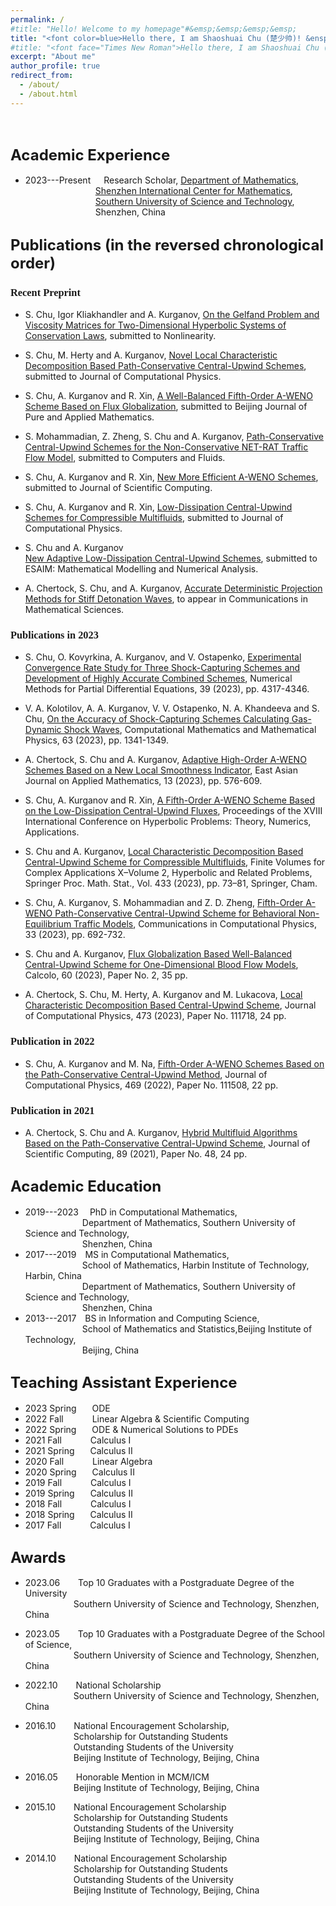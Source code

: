 ```yaml
---
permalink: /
#title: "Hello! Welcome to my homepage"#&emsp;&emsp;&emsp;&emsp;
title: "<font color=blue>Hello there, I am Shaoshuai Chu (楚少帅)! &ensp;Welcome to my homepage!</font>"
#title: "<font face="Times New Roman">Hello there, I am Shaoshuai Chu (楚少帅)! &ensp;Welcome to my homepage!</font>"
excerpt: "About me"
author_profile: true
redirect_from: 
  - /about/
  - /about.html
---
```


&nbsp;
&nbsp;

## <font size="5">Academic Experience</font>

* 2023---Present&emsp;&ensp;Research Scholar, [Department of Mathematics](https://math.sustech.edu.cn/?lang=en),   
&emsp;&emsp;&emsp;&emsp;&emsp;&emsp;&ensp;&ensp;&ensp;&ensp;[Shenzhen International Center for Mathematics](https://icm.sustech.edu.cn/?lang=en-us),   
&emsp;&emsp;&emsp;&emsp;&emsp;&emsp;&ensp;&ensp;&ensp;&ensp;[Southern University of Science and Technology](https://www.sustech.edu.cn/en/),   
&emsp;&emsp;&emsp;&emsp;&emsp;&emsp;&ensp;&ensp;&ensp;&ensp;Shenzhen, China


## <font size="5">Publications (in the reversed chronological order)</font>

### <font face="Times New Roman">Recent Preprint</font> 

   * S. Chu, Igor Kliakhandler and A. Kurganov, [On the Gelfand Problem and Viscosity Matrices for Two-Dimensional Hyperbolic Systems of Conservation Laws](./files/Chu_Kliakhandler_Kurganov_Final.pdf), submitted to Nonlinearity.
 
   * S. Chu, M. Herty and A. Kurganov, [Novel Local Characteristic Decomposition Based Path-Conservative Central-Upwind Schemes](./files/CHK.pdf), submitted to Journal of Computational Physics.

   * S. Chu, A. Kurganov and R. Xin, [A Well-Balanced Fifth-Order A-WENO Scheme Based on Flux Globalization](./files/Chu-Kurganov-Xin_WB_AWENO.pdf), submitted to Beijing Journal of Pure and Applied Mathematics.

   * S. Mohammadian, Z. Zheng, S. Chu and A. Kurganov, [Path-Conservative Central-Upwind Schemes for the Non-Conservative NET-RAT Traffic Flow Model](./files/Mohammadian-Zheng-Chu-Kurganov.pdf), submitted to Computers and Fluids.

   * S. Chu, A. Kurganov and R. Xin, [New More Efficient A-WENO Schemes](./files/Chu_Kurganov_Xin_New.pdf), submitted to Journal of Scientific Computing.

   * S. Chu, A. Kurganov and R. Xin, [Low-Dissipation Central-Upwind Schemes for Compressible Multifluids](./files/Chu-Kurganov-Xin_Multifluid.pdf), submitted to Journal of Computational Physics.

   * S. Chu and A. Kurganov   
    [New Adaptive Low-Dissipation Central-Upwind Schemes](./files/Chu-Kurganov_adaptiveLDCU.pdf), submitted to ESAIM: Mathematical Modelling and Numerical Analysis.

  * A. Chertock, S. Chu, and  A. Kurganov, [Accurate Deterministic Projection Methods for Stiff Detonation Waves](./files/Chertock-Chu-Kurganov.pdf), to appear in Communications in Mathematical Sciences.

### <font face="Times New Roman">Publications in 2023</font> 

  * S. Chu, O. Kovyrkina,  A. Kurganov, and  V. Ostapenko, [Experimental Convergence Rate Study for Three Shock-Capturing Schemes and Development of Highly Accurate Combined Schemes](./files/Chu-Kovyrkina-Kurganov-Ostapenko.pdf), Numerical Methods for Partial Differential Equations, 39 (2023), pp. 4317-4346.

  * V. A. Kolotilov, A. A. Kurganov, V. V. Ostapenko, N. A. Khandeeva and S. Chu, [On the Accuracy of Shock-Capturing Schemes Calculating Gas-Dynamic Shock Waves](./files/Kolotilov-Kurganov-Ostapenko-Khandeeva-Chu.pdf), Computational Mathematics and Mathematical Physics, 63 (2023), pp. 1341-1349.

  * A. Chertock, S. Chu and A. Kurganov, [Adaptive High-Order A-WENO Schemes Based on a New Local Smoothness Indicator](./files/Chertock-Chu-Kurganov_AWENO.pdf), East Asian Journal on Applied Mathematics, 13 (2023), pp. 576-609.

  * S. Chu, A. Kurganov and R. Xin, [A Fifth-Order A-WENO Scheme Based on the Low-Dissipation Central-Upwind Fluxes](./files/Chu-Kurganov-Xin.pdf), Proceedings of the XVIII International Conference on Hyperbolic Problems: Theory, Numerics, Applications.

 * S. Chu and A. Kurganov, [Local Characteristic Decomposition Based Central-Upwind Scheme for Compressible Multifluids](./files/Chu-Kurganov_multifluid.pdf), Finite Volumes for Complex Applications X–Volume 2, Hyperbolic and Related Problems, Springer Proc. Math. Stat., Vol. 433 (2023), pp. 73–81, Springer, Cham.

  * S. Chu, A. Kurganov, S. Mohammadian and Z. D.  Zheng, [Fifth-Order A-WENO Path-Conservative Central-Upwind Scheme for Behavioral Non-Equilibrium Traffic Models](./files/Chu-Kurganov-Mohammadian-Zheng.pdf), Communications in Computational Physics, 33 (2023), pp. 692-732.

  * S. Chu and A. Kurganov, [Flux Globalization Based Well-Balanced Central-Upwind Scheme for One-Dimensional Blood Flow Models](./files/Chu-Kurganov.pdf), Calcolo, 60 (2023), Paper No. 2, 35 pp.

  * A. Chertock, S. Chu, M. Herty, A. Kurganov and M. Lukacova, [Local Characteristic Decomposition Based Central-Upwind Scheme](./files/Chertock-Chu-Herty-Kurganov-Lukacova.pdf), Journal of Computational Physics, 473 (2023), Paper No. 111718, 24 pp.

### <font face="Times New Roman">Publication in 2022</font> 

  * S. Chu, A. Kurganov and M. Na, [Fifth-Order A-WENO Schemes Based on the Path-Conservative Central-Upwind Method](./files/Chu-Kurganov-Na.pdf), Journal of Computational Physics, 469 (2022), Paper No. 111508, 22 pp.

### <font face="Times New Roman">Publication in 2021</font> 

  * A. Chertock, S. Chu and A. Kurganov, [Hybrid Multifluid Algorithms Based on the Path-Conservative Central-Upwind Scheme](./files/Chertock-Chu-Kurganov_multifluids.pdf), Journal of Scientific Computing, 89 (2021), Paper No. 48, 24 pp.


## <font size="5">Academic Education</font>

* 2019---2023 &emsp;PhD in Computational Mathematics,             
&emsp;&emsp;&emsp;&emsp;&emsp;&emsp;&ensp;Department of Mathematics, Southern University of Science and Technology,     
&emsp;&emsp;&emsp;&emsp;&emsp;&emsp;&ensp;Shenzhen, China
* 2017---2019&emsp;MS in Computational Mathematics,   
&emsp;&emsp;&emsp;&emsp;&emsp;&emsp;&ensp;School of Mathematics, Harbin Institute of Technology, Harbin, China   
&emsp;&emsp;&emsp;&emsp;&emsp;&emsp;&ensp;Department of Mathematics, Southern University of Science and Technology,   
&emsp;&emsp;&emsp;&emsp;&emsp;&emsp;&ensp;Shenzhen, China
* 2013---2017&emsp;BS in Information and Computing Science,   
&emsp;&emsp;&emsp;&emsp;&emsp;&emsp;&ensp;School of Mathematics and Statistics,Beijing Institute of Technology,   
&emsp;&emsp;&emsp;&emsp;&emsp;&emsp;&ensp;Beijing, China


## <font size="5">Teaching Assistant Experience</font>

  * 2023 Spring  &emsp;&ensp;ODE
  * 2022 Fall    &emsp;&emsp;&ensp;&ensp;Linear Algebra & Scientific Computing
  * 2022 Spring  &emsp;&ensp;ODE & Numerical Solutions to PDEs
  * 2021 Fall    &emsp;&emsp;&ensp;&ensp;Calculus I
  * 2021 Spring  &emsp;&ensp;Calculus II
  * 2020 Fall    &emsp;&emsp;&ensp;&ensp;Linear Algebra
  * 2020 Spring  &emsp;&ensp;Calculus II
  * 2019 Fall    &emsp;&emsp;&ensp;&ensp;Calculus I 
  * 2019 Spring  &emsp;&ensp;Calculus II
  * 2018 Fall    &emsp;&emsp;&ensp;&ensp;Calculus I 
  * 2018 Spring  &emsp;&ensp;Calculus II
  * 2017 Fall    &emsp;&emsp;&ensp;&ensp;Calculus I 

## <font size="5">Awards</font>

  * 2023.06 &emsp;&ensp; Top 10 Graduates with a Postgraduate Degree of the University    
  &emsp;&ensp;&emsp;&ensp;&emsp;&ensp;&emsp;Southern University of Science and Technology, Shenzhen, China

  * 2023.05 &emsp;&ensp; Top 10 Graduates with a Postgraduate Degree of the School of Science,   
  &emsp;&ensp;&emsp;&ensp;&emsp;&ensp;&emsp;Southern University of Science and Technology, Shenzhen, China

  * 2022.10 &emsp;&ensp; National Scholarship   
  &emsp;&ensp;&emsp;&ensp;&emsp;&ensp;&emsp;Southern University of Science and Technology, Shenzhen, China

  * 2016.10 &emsp;&ensp; National Encouragement Scholarship,   
  &emsp;&ensp;&emsp;&ensp;&emsp;&ensp;&emsp;Scholarship for Outstanding Students  
  &emsp;&ensp;&emsp;&ensp;&emsp;&ensp;&emsp;Outstanding Students of the University    
  &emsp;&ensp;&emsp;&ensp;&emsp;&ensp;&emsp;Beijing Institute of Technology, Beijing, China

  * 2016.05 &emsp;&ensp; Honorable Mention in MCM/ICM    
  &emsp;&ensp;&emsp;&ensp;&emsp;&ensp;&emsp;Beijing Institute of Technology, Beijing, China

  * 2015.10 &emsp;&ensp; National Encouragement Scholarship    
  &emsp;&ensp;&emsp;&ensp;&emsp;&ensp;&emsp;Scholarship for Outstanding Students    
  &emsp;&ensp;&emsp;&ensp;&emsp;&ensp;&emsp;Outstanding Students of the University  
  &emsp;&ensp;&emsp;&ensp;&emsp;&ensp;&emsp;Beijing Institute of Technology, Beijing, China

  * 2014.10 &emsp;&ensp; National Encouragement Scholarship    
  &emsp;&ensp;&emsp;&ensp;&emsp;&ensp;&emsp;Scholarship for Outstanding Students   
  &emsp;&ensp;&emsp;&ensp;&emsp;&ensp;&emsp;Outstanding Students of the University  
  &emsp;&ensp;&emsp;&ensp;&emsp;&ensp;&emsp;Beijing Institute of Technology, Beijing, China

&nbsp;
&nbsp;


